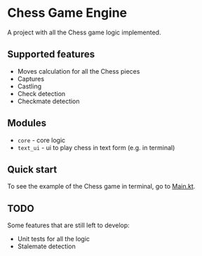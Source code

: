 # Chess Game Engine

A project with all the Chess game logic implemented.

## Supported features

* Moves calculation for all the Chess pieces
* Captures
* Castling
* Check detection
* Checkmate detection

## Modules

* `core` - core logic
* `text_ui` - ui to play chess in text form (e.g. in terminal)

## Quick start

To see the example of the Chess game in terminal, go to [Main.kt](src/main/kotlin/Main.kt).

## TODO

Some features that are still left to develop:

* Unit tests for all the logic
* Stalemate detection